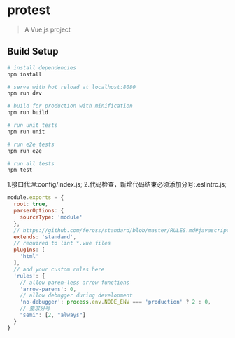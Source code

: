 # protest

> A Vue.js project

## Build Setup

``` bash
# install dependencies
npm install

# serve with hot reload at localhost:8080
npm run dev

# build for production with minification
npm run build

# run unit tests
npm run unit

# run e2e tests
npm run e2e

# run all tests
npm test
```

1.接口代理:config/index.js;
2.代码检查，新增代码结束必须添加分号:.eslintrc.js;
``` javascript
module.exports = {
  root: true,
  parserOptions: {
    sourceType: 'module'
  },
  // https://github.com/feross/standard/blob/master/RULES.md#javascript-standard-style
  extends: 'standard',
  // required to lint *.vue files
  plugins: [
    'html'
  ],
  // add your custom rules here
  'rules': {
    // allow paren-less arrow functions
    'arrow-parens': 0,
    // allow debugger during development
    'no-debugger': process.env.NODE_ENV === 'production' ? 2 : 0,
    // 要求分号
    "semi": [2, "always"]
  }
}

```
